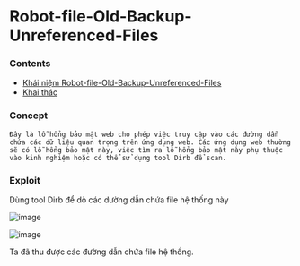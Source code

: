 # Robot-file-Old-Backup-Unreferenced-Files
### Contents
- [Khái niệm Robot-file-Old-Backup-Unreferenced-Files](https://github.com/chi442000/Robot-file-Old-Backup-Unreferenced-Files#Concept)
- [Khai thác](https://github.com/chi442000/Robot-file-Old-Backup-Unreferenced-Files#Exploit)
### Concept
	Đây là lỗ hổng bảo mật web cho phép việc truy cập vào các đường dẫn chứa các dữ liệu quan trọng trên ứng dụng web. Các ứng dụng web thường sẽ có lỗ hổng bảo mật này, việc tìm ra lỗ hổng bảo mật này phụ thuộc vào kinh nghiệm hoặc có thể sử dụng tool Dirb để scan.
 ### Exploit
 Dùng tool Dirb để dò các dường dẫn chứa file hệ thống này 
 
 ![image](https://github.com/chi442000/Robot-file-Old-Backup-Unreferenced-Files/assets/84699930/274d86b8-83bd-48da-bbd6-70506908e1e1)

 ![image](https://github.com/chi442000/Robot-file-Old-Backup-Unreferenced-Files/assets/84699930/aa1a971d-a56e-42d8-99b4-f6181a525e73)
 
 Ta đã thu được các đường dẫn chứa file hệ thống.


